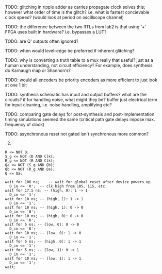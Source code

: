 <!-- SPDX-License-Identifier: zlib-acknowledgement -->
TODO: glitching in ripple adder as carries propagate
clock solves this; however what order of time is the glitch?
i.e. what is fastest concievable clock speed?
   (would look at period on oscillscope channel)

TODO: the difference between the two RTLs from lab2 is that using '+' FPGA uses built in hardware?
i.e. bypasses a LUT?

TODO: are Q' outputs often ignored?

TODO: when would level-edge be preferred if inherent glitching?

TODO: why is converting a truth table to a mux really that useful? 
      just as a human understanding, not circuit efficiency?
      For example, does synthesis do Karnaugh map or Shannon's?

TODO: would all encoders be priority encoders as more efficient to just look at one 1 bit

TODO: synthesis schematic has input and output buffers?
      what are the circuits?
      if for handling noise, what might they be?
      buffer just electrical term for input cleaning, i.e. noise handling, amplifying etc?

TODO: comparing gate delays for post-synthesis
and post-implementation timing simulations seemed the same
(critical path gate delays impose max. frequency of clock)

TODO: asynchronous reset not gated
isn't synchronous more common?

2.
```
R <= NOT D;
S_g <= NOT (D AND Clk);
R_g <= NOT (R AND Clk);
Qa <= NOT (S_g AND Qb);
Qb <= NOT (R_g AND Qa);
Q <= Qa;

wait for 100 ns;    -- wait for global reset after device powers up
  D_in <= '0';  -- clk high from 105, 115, etc.
wait for 17.5 ns; -- (high, 0): 1 -> 1
  D_in <= '1';
wait for 10 ns; -- (high, 1): 1 -> 1
  D_in <= '1';
wait for 10 ns; -- (high, 1): 0 -> 0
  D_in <= '0';
wait for 10 ns; -- (high, 0): 0 -> 0
  D_in <= '0';
wait for 5 ns; -- (low, 0): 0 -> 0
  D_in <= '0';
wait for 10 ns; -- (low, 0): 1 -> 0
  D_in <= '1';
wait for 5 ns; -- (high, 0): 1 -> 1
  D_in <= '1';
wait for 5 ns; -- (low, 1): 0 -> 1
  D_in <= '1';
wait for 10 ns; -- (low, 1): 1 -> 1
  D_in <= '1';
wait;


```
